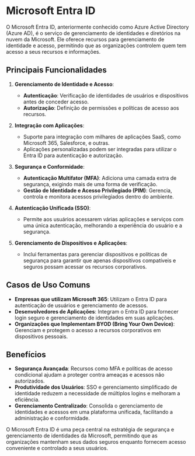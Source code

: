 # Microsoft Entra ID

O Microsoft Entra ID, anteriormente conhecido como Azure Active Directory (Azure AD), é o serviço de gerenciamento de identidades e diretórios na nuvem da Microsoft. Ele oferece recursos para gerenciamento de identidade e acesso, permitindo que as organizações controlem quem tem acesso a seus recursos e informações.

## Principais Funcionalidades

1. **Gerenciamento de Identidade e Acesso**:
   - **Autenticação**: Verificação de identidades de usuários e dispositivos antes de conceder acesso.
   - **Autorização**: Definição de permissões e políticas de acesso aos recursos.

2. **Integração com Aplicações**:
   - Suporte para integração com milhares de aplicações SaaS, como Microsoft 365, Salesforce, e outras.
   - Aplicações personalizadas podem ser integradas para utilizar o Entra ID para autenticação e autorização.

3. **Segurança e Conformidade**:
   - **Autenticação Multifator (MFA)**: Adiciona uma camada extra de segurança, exigindo mais de uma forma de verificação.
   - **Gestão de Identidade e Acesso Privilegiado (PIM)**: Gerencia, controla e monitora acessos privilegiados dentro do ambiente.

4. **Autenticação Unificada (SSO)**:
   - Permite aos usuários acessarem várias aplicações e serviços com uma única autenticação, melhorando a experiência do usuário e a segurança.

5. **Gerenciamento de Dispositivos e Aplicações**:
   - Inclui ferramentas para gerenciar dispositivos e políticas de segurança para garantir que apenas dispositivos compatíveis e seguros possam acessar os recursos corporativos.

## Casos de Uso Comuns

- **Empresas que utilizam Microsoft 365**: Utilizam o Entra ID para autenticação de usuários e gerenciamento de acessos.
- **Desenvolvedores de Aplicações**: Integram o Entra ID para fornecer login seguro e gerenciamento de identidades em suas aplicações.
- **Organizações que Implementam BYOD (Bring Your Own Device)**: Gerenciam e protegem o acesso a recursos corporativos em dispositivos pessoais.

## Benefícios

- **Segurança Avançada**: Recursos como MFA e políticas de acesso condicional ajudam a proteger contra ameaças e acessos não autorizados.
- **Produtividade dos Usuários**: SSO e gerenciamento simplificado de identidade reduzem a necessidade de múltiplos logins e melhoram a eficiência.
- **Gerenciamento Centralizado**: Consolida o gerenciamento de identidades e acessos em uma plataforma unificada, facilitando a administração e conformidade.

O Microsoft Entra ID é uma peça central na estratégia de segurança e gerenciamento de identidades da Microsoft, permitindo que as organizações mantenham seus dados seguros enquanto fornecem acesso conveniente e controlado a seus usuários.
